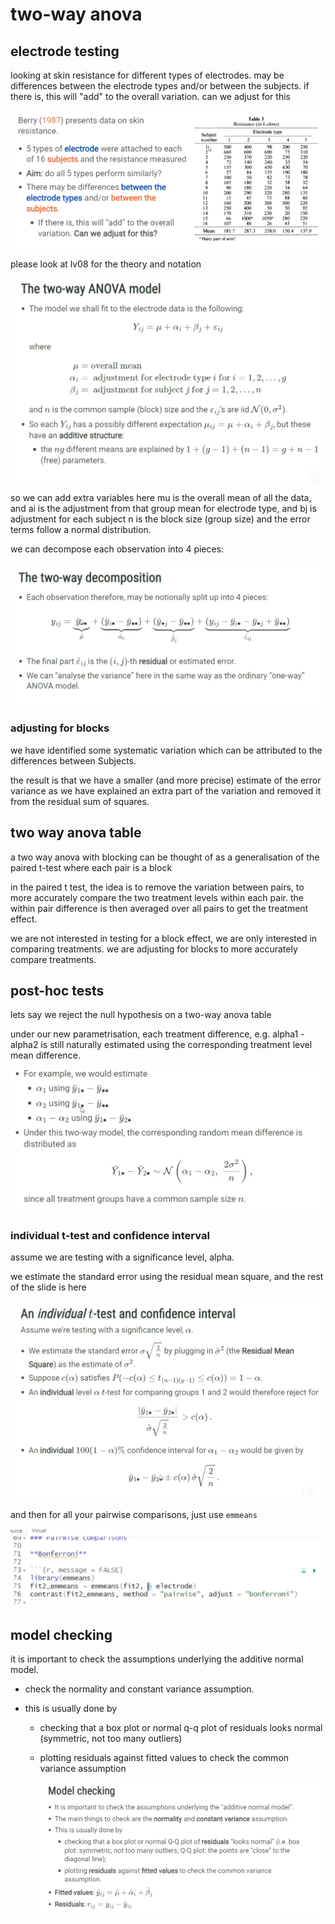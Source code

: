 # two-way anova

## electrode testing

looking at skin resistance for different types of electrodes. may be differences between the electrode types and/or between the subjects. if there is, this will "add" to the overall variation. can we adjust for this

<p align="center">
    <img src="https://github.com/infernocadet/data2002/blob/main/graphics/u.png" width="auto" height="auto">
</p>

please look at lv08 for the theory and notation

<p align="center">
    <img src="https://github.com/infernocadet/data2002/blob/main/graphics/tan.png" width="auto" height="auto">
</p>

so we can add extra variables
here mu is the overall mean of all the data, and ai is the adjustment from that group mean for electrode type, and bj is adjustment for each subject
n is the block size (group size) and the error terms follow a normal distribution.

we can decompose each observation into 4 pieces:

<p align="center">
    <img src="https://github.com/infernocadet/data2002/blob/main/graphics/tws.png" width="auto" height="auto">
</p>

### adjusting for blocks

we have identified some systematic variation which can be attributed to the differences between Subjects.

the result is that we have a smaller (and more precise) estimate of the error variance as we have explained an extra part of the variation and removed it from the residual sum of squares.

## two way anova table

a two way anova with blocking can be thought of as a generalisation of the paired t-test where each pair is a block

in the paired t test, the idea is to remove the variation between pairs, to more accurately compare the two treatment levels within each pair. the within pair difference is then averaged over all pairs to get the treatment effect.

we are not interested in testing for a block effect, we are only interested in comparing treatments. we are adjusting for blocks to more accurately compare treatments.

## post-hoc tests

lets say we reject the null hypothesis on a two-way anova table

under our new parametrisation, each treatment difference, e.g. alpha1 - alpha2 is still naturally estimated using the corresponding treatment level mean difference.

<p align="center">
    <img src="https://github.com/infernocadet/data2002/blob/main/graphics/2b.png" width="auto" height="auto">
</p>

### individual t-test and confidence interval

assume we are testing with a significance level, alpha.

we estimate the standard error using the residual mean square, and the rest of the slide is here

<p align="center">
    <img src="https://github.com/infernocadet/data2002/blob/main/graphics/ic.png" width="auto" height="auto">
</p>

and then for all your pairwise comparisons, just use `emmeans`

<p align="center">
    <img src="https://github.com/infernocadet/data2002/blob/main/graphics/0.png" width="auto" height="auto">
</p>

## model checking

it is important to check the assumptions underlying the additive normal model.

- check the normality and constant variance assumption.
- this is usually done by

  - checking that a box plot or normal q-q plot of residuals looks normal (symmetric, not too many outliers)
  - plotting residuals against fitted values to check the common variance assumption

    <p align="center">
      <img src="https://github.com/infernocadet/data2002/blob/main/graphics/mc.png" width="auto" height="auto">
  </p>
